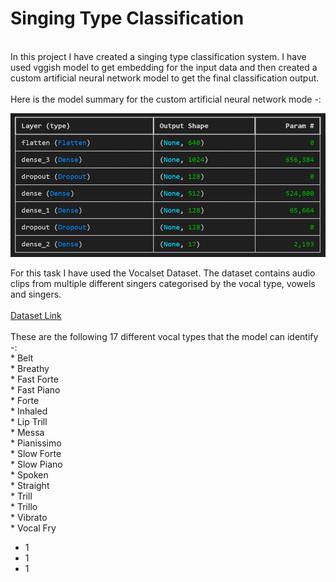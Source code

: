 # Singing Type Classification
<br>
In this project I have created a singing type classification system. I have used vggish model to get embedding for the input data and then created a custom artificial neural network model to get the final classification output. <br><br>
Here is the model summary for the custom artificial neural network mode -: <br>
<p align="left">
  <img src="https://github.com/nikhileshk13/singing_type_classification/blob/main/images/ann_model_summary.png"/ width=600>
</p>
For this task I have used the Vocalset Dataset. The dataset contains audio clips from multiple different singers categorised by the vocal type, vowels and singers. <br><br>
<a href='https://zenodo.org/records/1193957'>Dataset Link<a/><br><br>
These are the following 17 different vocal types that the model can identify -: <br>
* Belt <br>
* Breathy <br>
* Fast Forte <br>
* Fast Piano <br>
* Forte <br>
* Inhaled <br>
* Lip Trill <br>
* Messa <br>
* Pianissimo <br>
* Slow Forte <br>
* Slow Piano <br>
* Spoken <br>
* Straight <br>
* Trill <br>
* Trillo <br>
* Vibrato <br>
* Vocal Fry <br>

<ul>
<li>1</li>
<li>1</li>
<li>1</li>
</ul>
